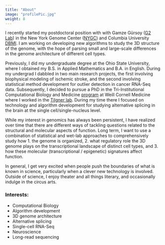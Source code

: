```yaml
---
title: "About"
image: "profilePic.jpg"
weight: 8
---
```


I recently started my postdoctoral position with with Gamze Gürsoy ([G2 Lab](https://g2lab.org/)) in the New York Genome Center ([NYGC](https://www.nygenome.org/)) and Columbia University [DBMI](https://www.dbmi.columbia.edu/). I am working on developing new algorithms to study the 3D structure of the genome, with the hope of parsing small and large-scale differences in the genome architecture of different cell types. 

Previously, I did my undergraduate degree at the Ohio State University, where I obtained my B.S. in Applied Mathematics and B.A. in English. During my undergrad I dabbled in two main research projects, the first involving biophysical modeling of ischemic stroke, and the second involving statistical method development for outlier detection in cancer RNA-Seq data. Subsequently, I decided to pursue  a PhD in the Tri-Institutional Computational Biology and Medicine [program](https://compbio.triiprograms.org/) at Weill Cornell Medicine where I worked in the [Tilgner lab](https://www.tilgnerlab.com/). During my time there I focused on technology and algorithm development for studying alternative splicing in the brain at the single cell/single-nucleus level. 

While my interest in genomics has always been persistent,  I have realized over time that there are different ways of tackling questions related to the structural and molecular aspects of function. Long term, I want to use a combination of statistical and wet-lab approaches to comprehensively study how 1. the genome is organized, 2. what regulatory role the 3D genome plays on the transcriptional landscape of distinct cell types, and 3. how these molecular (transcriptional / epigenetic) signatures affect function. 

In general, I get very excited when people push the boundaries of what is known in science, particularly when a clever new technology is involved. Outside of science, I enjoy theater and all things literary, and occasionally indulge in the circus arts.


### Interests:
- Computational Biology
- Algorithm development
- 3D genome architecture
- Alternative splicing
- Single-cell RNA-Seq
- Neuroscience
- Long-read sequencing

